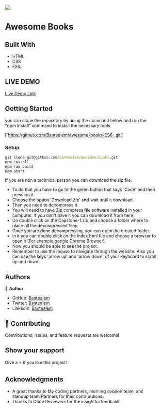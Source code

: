 ![](https://img.shields.io/badge/Microverse-blueviolet)
# Awesome Books


## Built With

- HTML
- CSS
- ES6.

## LIVE DEMO

[Live Demo Link](https://bantealem.github.io/awesome-books-ES6-/)

## Getting Started

you can clone the repository by using the command below and run the "npm install" command to install the necessary tools

[`https://github.com/Bantealem/awesome-books-ES6-.git']

### Setup

```cmd
git clone git@github.com/Bantealem/awesome-books.git
npm install
npm run build
npm start
```

If you are non a technical person you can download the zip file.

- To do that you have to go to the green button that says 'Code' and then press on it.
- Choose the option 'Download Zip' and wait until it download.
- Then you need to decompress it.
- You will need to have Zip compress file software installed in your computer. If you don't have it you can download it from here
- Do double click on the Capstone-1.zip and choose a folder where to place all the decompressed files.
- Once you are done decompressing, you can open the created folder.
- In it you can double click on the index.html file and choose a browser to open it (For example google Chrome Browser).
- Now you should be able to see the project.
- Remember to use the mouse to navigate through the website. Also you can use the keys 'arrow up' and 'arrow down' of your keyboard
  to scroll up and down.

## Authors

👤 **Author**

- GitHub: [Bantealem](https://github.com/Bantealem)
- Twitter: [Bantealem](https://twitter.com/BantealemG)
- LinkedIn: [Bantealem](https://www.linkedin.com/in/bantealem-geto-a301b9213/)


## 🤝 Contributing

Contributions, issues, and feature requests are welcome!

## Show your support

Give a ⭐️ if you like this project!

## Acknowledgments
- A great thanks to My coding partners, morning session team, and standup team Partners for their contributions.
- Thanks to Code Reviewers for the insightful feedback.
